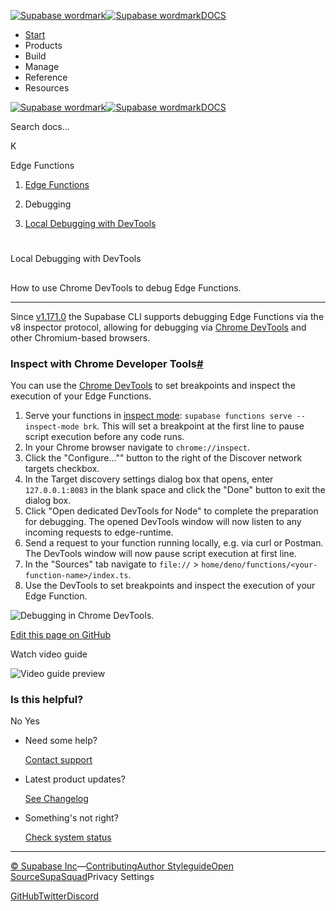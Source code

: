 [![Supabase wordmark](https://supabase.com/docs/_next/image?url=%2Fdocs%2Fsupabase-dark.svg&w=256&q=75&dpl=dpl_5BYG5BkQhU19GEfZfhcgAbeGcRQo)![Supabase wordmark](https://supabase.com/docs/_next/image?url=%2Fdocs%2Fsupabase-light.svg&w=256&q=75&dpl=dpl_5BYG5BkQhU19GEfZfhcgAbeGcRQo)DOCS](https://supabase.com/docs)

-   [Start](https://supabase.com/docs/guides/getting-started)
-   Products
-   Build
-   Manage
-   Reference
-   Resources

[![Supabase wordmark](https://supabase.com/docs/_next/image?url=%2Fdocs%2Fsupabase-dark.svg&w=256&q=75&dpl=dpl_5BYG5BkQhU19GEfZfhcgAbeGcRQo)![Supabase wordmark](https://supabase.com/docs/_next/image?url=%2Fdocs%2Fsupabase-light.svg&w=256&q=75&dpl=dpl_5BYG5BkQhU19GEfZfhcgAbeGcRQo)DOCS](https://supabase.com/docs)

Search docs...

K

Edge Functions

1.  [Edge Functions](https://supabase.com/docs/guides/functions)

3.  Debugging

5.  [Local Debugging with DevTools](https://supabase.com/docs/guides/functions/debugging-tools)

# 

Local Debugging with DevTools

## 

How to use Chrome DevTools to debug Edge Functions.

* * *

Since [v1.171.0](https://github.com/supabase/cli/releases/tag/v1.171.0) the Supabase CLI supports debugging Edge Functions via the v8 inspector protocol, allowing for debugging via [Chrome DevTools](https://developer.chrome.com/docs/devtools/) and other Chromium-based browsers.

### Inspect with Chrome Developer Tools[#](#inspect-with-chrome-developer-tools)

You can use the [Chrome DevTools](https://developer.chrome.com/docs/devtools/) to set breakpoints and inspect the execution of your Edge Functions.

1.  Serve your functions in [inspect mode](https://supabase.com/docs/reference/cli/supabase-functions-serve): `supabase functions serve --inspect-mode brk`. This will set a breakpoint at the first line to pause script execution before any code runs.
2.  In your Chrome browser navigate to `chrome://inspect`.
3.  Click the "Configure..."" button to the right of the Discover network targets checkbox.
4.  In the Target discovery settings dialog box that opens, enter `127.0.0.1:8083` in the blank space and click the "Done" button to exit the dialog box.
5.  Click "Open dedicated DevTools for Node" to complete the preparation for debugging. The opened DevTools window will now listen to any incoming requests to edge-runtime.
6.  Send a request to your function running locally, e.g. via curl or Postman. The DevTools window will now pause script execution at first line.
7.  In the "Sources" tab navigate to `file://` > `home/deno/functions/<your-function-name>/index.ts`.
8.  Use the DevTools to set breakpoints and inspect the execution of your Edge Function.

![Debugging in Chrome DevTools.](https://supabase.com/docs/img/guides/functions/debug-chrome-devtools.png)

[Edit this page on GitHub](https://github.com/supabase/supabase/blob/master/apps/docs/content/guides/functions/debugging-tools.mdx)

Watch video guide

![Video guide preview](https://supabase.com/docs/_next/image?url=https%3A%2F%2Fimg.youtube.com%2Fvi%2FsOrtcoKg5zQ%2F0.jpg&w=3840&q=75&dpl=dpl_5BYG5BkQhU19GEfZfhcgAbeGcRQo)

### Is this helpful?

No Yes

-   Need some help?
    
    [Contact support](https://supabase.com/support)
-   Latest product updates?
    
    [See Changelog](https://supabase.com/changelog)
-   Something's not right?
    
    [Check system status](https://status.supabase.com/)

* * *

[© Supabase Inc](https://supabase.com/)—[Contributing](https://github.com/supabase/supabase/blob/master/apps/docs/DEVELOPERS.md)[Author Styleguide](https://github.com/supabase/supabase/blob/master/apps/docs/CONTRIBUTING.md)[Open Source](https://supabase.com/open-source)[SupaSquad](https://supabase.com/supasquad)Privacy Settings

[GitHub](https://github.com/supabase/supabase)[Twitter](https://twitter.com/supabase)[Discord](https://discord.supabase.com/)